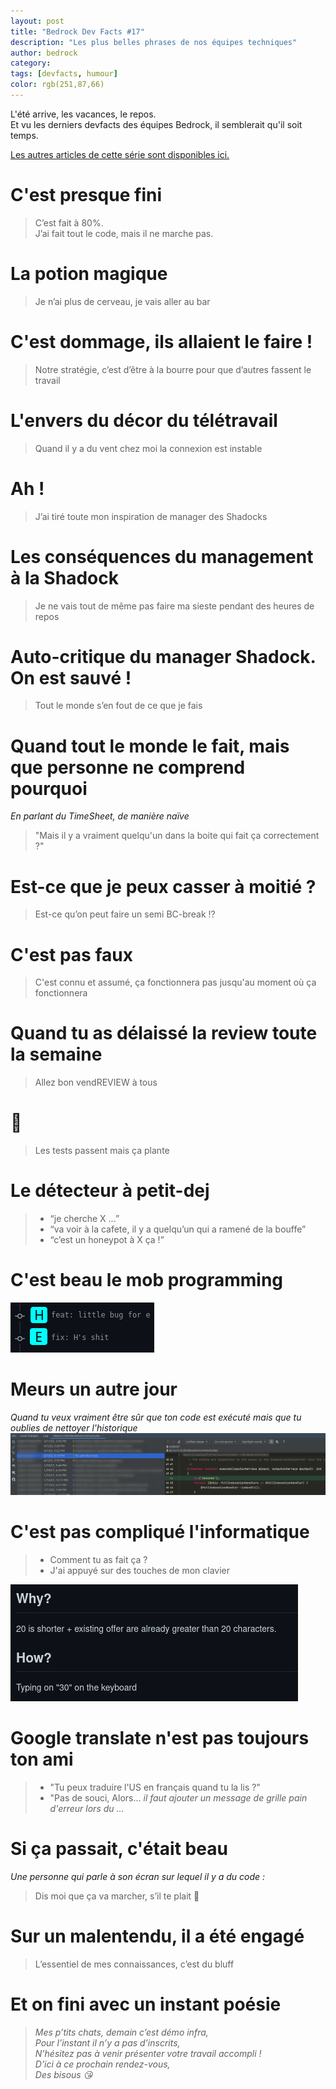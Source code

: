 ```yaml
---
layout: post
title: "Bedrock Dev Facts #17"
description: "Les plus belles phrases de nos équipes techniques"
author: bedrock 
category: 
tags: [devfacts, humour]
color: rgb(251,87,66)
---
```


L'été arrive, les vacances, le repos.  
Et vu les derniers devfacts des équipes Bedrock, il semblerait qu'il soit temps.

[Les autres articles de cette série sont disponibles ici.](/tags/#devfacts)

# C'est presque fini

> C’est fait à 80%.  
> J’ai fait tout le code, mais il ne marche pas.

# La potion magique

> Je n’ai plus de cerveau, je vais aller au bar

# C'est dommage, ils allaient le faire !

> Notre stratégie, c’est d’être à la bourre pour que d’autres fassent le travail

# L'envers du décor du télétravail

> Quand il y a du vent chez moi la connexion est instable

# Ah !

> J’ai tiré toute mon inspiration de manager des Shadocks

# Les conséquences du management à la Shadock

> Je ne vais tout de même pas faire ma sieste pendant des heures de repos

# Auto-critique du manager Shadock. On est sauvé !

> Tout le monde s’en fout de ce que je fais

# Quand tout le monde le fait, mais que personne ne comprend pourquoi

*En parlant du TimeSheet, de manière naïve*
> "Mais il y a vraiment quelqu'un dans la boite qui fait ça correctement ?"

# Est-ce que je peux casser à moitié ?

> Est-ce qu’on peut faire un semi BC-break ⁉️

# C'est pas faux

> C'est connu et assumé, ça fonctionnera pas jusqu'au moment où ça fonctionnera

# Quand tu as délaissé la review toute la semaine

> Allez bon vendREVIEW à tous

# 🤔

>  Les tests passent mais ça plante

# Le détecteur à petit-dej

> - “je cherche X ...”
> - “va voir à la cafete, il y a quelqu’un qui a ramené de la bouffe”
> - “c’est un honeypot à X ça !”

# C'est beau le mob programming

![Image d'un commit de H disant "little bug for E", puis d'un commit de E disant "fix H's shit](/tech.bedrockstreaming.com/public/images/posts/dev-facts-17/mob-programming.png)

# Meurs un autre jour

*Quand tu veux vraiment être sûr que ton code est exécuté mais que tu oublies de nettoyer l'historique*
![Image du code PHP d'un commit où il reste un `die('HEEEEERE')](/tech.bedrockstreaming.com/public/images/posts/dev-facts-17/die-to-test.png)

# C'est pas compliqué l'informatique

> * Comment tu as fait ça ?
> * J'ai appuyé sur des touches de mon clavier

![Image d'un ticket où le développeur indique qu'il a changé une valeur de 20 à 30 en expliquant le "comment" par "en appuyant sur le clavier"](/tech.bedrockstreaming.com/public/images/posts/dev-facts-17/type-30-keyboard.png)

# Google translate n'est pas toujours ton ami

> - "Tu peux traduire l'US en français quand tu la lis ?"
> - "Pas de souci, Alors... *il faut ajouter un message de grille pain d'erreur lors du ...*

# Si ça passait, c'était beau

*Une personne qui parle à son écran sur lequel il y a du code :*
> Dis moi que ça va marcher, s’il te plait 🙏

# Sur un malentendu, il a été engagé

> L’essentiel de mes connaissances, c’est du bluff

# Et on fini avec un instant poésie

> *Mes p’tits chats, demain c’est démo infra,*  
> *Pour l’instant il n’y a pas d’inscrits,*  
> *N’hésitez pas à venir présenter votre travail accompli !*  
> *D’ici à ce prochain rendez-vous,*  
> *Des bisous 😘*